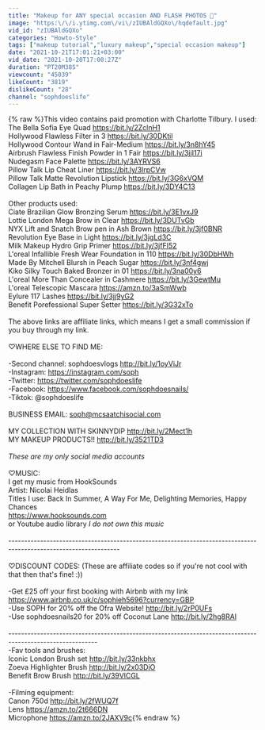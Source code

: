```yaml
---
title: "Makeup for ANY special occasion AND FLASH PHOTOS 📸"
image: "https:\/\/i.ytimg.com\/vi\/zIUBAldGQXo\/hqdefault.jpg"
vid_id: "zIUBAldGQXo"
categories: "Howto-Style"
tags: ["makeup tutorial","luxury makeup","special occasion makeup"]
date: "2021-10-21T17:01:21+03:00"
vid_date: "2021-10-20T17:00:27Z"
duration: "PT20M38S"
viewcount: "45039"
likeCount: "3819"
dislikeCount: "28"
channel: "sophdoeslife"
---
```

{% raw %}This video contains paid promotion with Charlotte Tilbury. I used:<br />The Bella Sofia Eye Quad <a rel="nofollow" target="blank" href="https://bit.ly/2ZclnH1">https://bit.ly/2ZclnH1</a><br />Hollywood Flawless Filter in 3 <a rel="nofollow" target="blank" href="https://bit.ly/30DKtil">https://bit.ly/30DKtil</a><br />Hollywood Contour Wand in Fair-Medium <a rel="nofollow" target="blank" href="https://bit.ly/3n8hY45">https://bit.ly/3n8hY45</a><br />Airbrush Flawless Finish Powder in 1 Fair <a rel="nofollow" target="blank" href="https://bit.ly/3jjI17i">https://bit.ly/3jjI17i</a><br />Nudegasm Face Palette <a rel="nofollow" target="blank" href="https://bit.ly/3AYRVS6">https://bit.ly/3AYRVS6</a><br />Pillow Talk Lip Cheat Liner <a rel="nofollow" target="blank" href="https://bit.ly/3lrpCVw">https://bit.ly/3lrpCVw</a><br />Pillow Talk Matte Revolution Lipstick <a rel="nofollow" target="blank" href="https://bit.ly/3G6xVQM">https://bit.ly/3G6xVQM</a><br />Collagen Lip Bath in Peachy Plump <a rel="nofollow" target="blank" href="https://bit.ly/3DY4C13">https://bit.ly/3DY4C13</a><br /><br />Other products used:<br />Ciate Brazilian Glow Bronzing Serum <a rel="nofollow" target="blank" href="https://bit.ly/3E1vxJ9">https://bit.ly/3E1vxJ9</a><br />Lottie London Mega Brow in Clear <a rel="nofollow" target="blank" href="https://bit.ly/3DUTvGb">https://bit.ly/3DUTvGb</a><br />NYX Lift and Snatch Brow pen in Ash Brown <a rel="nofollow" target="blank" href="https://bit.ly/3jf0BNR">https://bit.ly/3jf0BNR</a><br />Revolution Eye Base in Light <a rel="nofollow" target="blank" href="https://bit.ly/3jgLd3C">https://bit.ly/3jgLd3C</a><br />Milk Makeup Hydro Grip Primer <a rel="nofollow" target="blank" href="https://bit.ly/3jfFI52">https://bit.ly/3jfFI52</a><br />L'oreal Infallible Fresh Wear Foundation in 110 <a rel="nofollow" target="blank" href="https://bit.ly/30DbHWh">https://bit.ly/30DbHWh</a><br />Made By Mitchell Blursh in Peach Sugar <a rel="nofollow" target="blank" href="https://bit.ly/3nf4gwj">https://bit.ly/3nf4gwj</a><br />Kiko Silky Touch Baked Bronzer in 01 <a rel="nofollow" target="blank" href="https://bit.ly/3na00y6">https://bit.ly/3na00y6</a><br />L'oreal More Than Concealer in Cashmere <a rel="nofollow" target="blank" href="https://bit.ly/3GewtMu">https://bit.ly/3GewtMu</a><br />L'oreal Telescopic Mascara <a rel="nofollow" target="blank" href="https://amzn.to/3aSmWwb">https://amzn.to/3aSmWwb</a><br />Eylure 117 Lashes <a rel="nofollow" target="blank" href="https://bit.ly/3jj9yG2">https://bit.ly/3jj9yG2</a><br />Benefit Porefessional Super Setter  <a rel="nofollow" target="blank" href="https://bit.ly/3G32xTo">https://bit.ly/3G32xTo</a><br /><br />The above links are affiliate links, which means I get a small commission if you buy through my link.<br /><br />♡WHERE ELSE TO FIND ME: <br /><br />-Second channel: sophdoesvlogs <a rel="nofollow" target="blank" href="http://bit.ly/1oyViJr">http://bit.ly/1oyViJr</a><br />-Instagram: <a rel="nofollow" target="blank" href="https://instagram.com/soph">https://instagram.com/soph</a><br />-Twitter: <a rel="nofollow" target="blank" href="https://twitter.com/sophdoeslife">https://twitter.com/sophdoeslife</a><br />-Facebook: <a rel="nofollow" target="blank" href="https://www.facebook.com/sophdoesnails/">https://www.facebook.com/sophdoesnails/</a><br />-Tiktok: @sophdoeslife<br /><br />BUSINESS EMAIL: soph@mcsaatchisocial.com<br /><br />MY COLLECTION WITH SKINNYDIP <a rel="nofollow" target="blank" href="http://bit.ly/2Mect1h">http://bit.ly/2Mect1h</a><br />MY MAKEUP PRODUCTS!! <a rel="nofollow" target="blank" href="http://bit.ly/3521TD3">http://bit.ly/3521TD3</a><br /><br />*These are my only social media accounts*<br /><br />♡MUSIC: <br />I get my music from HookSounds<br />Artist: Nicolai Heidlas<br />Titles I use: Back In Summer, A Way For Me, Delighting Memories, Happy Chances<br /><a rel="nofollow" target="blank" href="https://www.hooksounds.com">https://www.hooksounds.com</a><br />or Youtube audio library  *I do not own this music*<br /><br />-----------------------------------------------------------------------------------------------------------------<br /><br />♡DISCOUNT CODES: (These are affiliate codes so if you're not cool with that then that's fine! :))<br /><br />-Get £25 off your first booking with Airbnb with my link <a rel="nofollow" target="blank" href="https://www.airbnb.co.uk/c/sophieh5696?currency=GBP">https://www.airbnb.co.uk/c/sophieh5696?currency=GBP</a><br />-Use SOPH for 20% off the Ofra Website! <a rel="nofollow" target="blank" href="http://bit.ly/2rP0UFs">http://bit.ly/2rP0UFs</a><br />-Use sophdoesnails20 for 20% off Coconut Lane <a rel="nofollow" target="blank" href="http://bit.ly/2hg8RAl">http://bit.ly/2hg8RAl</a><br /><br />----------------------------------------------------------------------------------------------------------<br />-Fav tools and brushes:<br />Iconic London Brush set <a rel="nofollow" target="blank" href="http://bit.ly/33nkbhx">http://bit.ly/33nkbhx</a><br />Zoeva Highlighter Brush <a rel="nofollow" target="blank" href="http://bit.ly/2x03DjO">http://bit.ly/2x03DjO</a><br />Benefit Brow Brush <a rel="nofollow" target="blank" href="http://bit.ly/39VlCGL">http://bit.ly/39VlCGL</a><br /><br />-Filming equipment:<br />Canon 750d  <a rel="nofollow" target="blank" href="http://bit.ly/2fWUQ7f">http://bit.ly/2fWUQ7f</a><br />Lens <a rel="nofollow" target="blank" href="https://amzn.to/2t666DN">https://amzn.to/2t666DN</a> <br />Microphone <a rel="nofollow" target="blank" href="https://amzn.to/2JAXV9c">https://amzn.to/2JAXV9c</a>{% endraw %}
